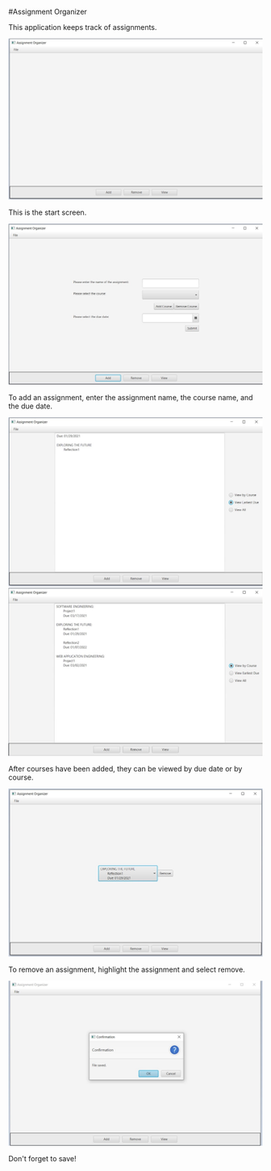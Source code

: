 #Assignment Organizer

This application keeps track of assignments.

![The screen when the program is first started](/doc/start.jpg)

This is the start screen.

![The screen to add a course](/doc/add.jpg)

To add an assignment, enter the assignment name, the course name,  and the due date. 

![The screen to view by earliest due date](doc/by-due-date.jpg)
![The screen to view by course](doc/by-course.jpg)

After courses have been added, they can be viewed by due date or by course.

![The screen to remove an assignment](doc/remove.jpg)

To remove an assignment, highlight the assignment and select remove.

![A file saved confirmation](doc/save.jpg)

Don't forget to save!